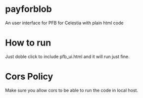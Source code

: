 # payforblob
An user interface for PFB for Celestia with plain html code  

# How to run
Just doble click to include pfb_ui.html and it will run just fine.

# Cors Policy
Make sure you allow cors to be able to run the code in local host.
